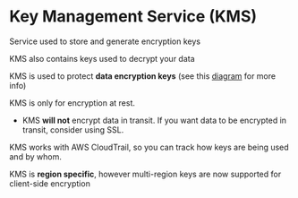 # Key Management Service (KMS)

Service used to store and generate encryption keys

KMS also contains keys used to decrypt your data

KMS is used to protect **data encryption keys** (see this [diagram](/storage\assets\s3-encryption-infographic.png) for more info)

KMS is only for encryption at rest.
* KMS **will not** encrypt data in transit. If you want data to be encrypted in transit, consider using SSL.

KMS works with AWS CloudTrail, so you can track how keys are being used and by whom.

KMS is **region specific**, however multi-region keys are now supported for client-side encryption
